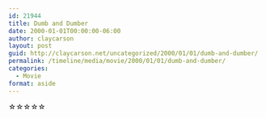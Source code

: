 ```yaml
---
id: 21944
title: Dumb and Dumber
date: 2000-01-01T00:00:00-06:00
author: claycarson
layout: post
guid: http://claycarson.net/uncategorized/2000/01/01/dumb-and-dumber/
permalink: /timeline/media/movie/2000/01/01/dumb-and-dumber/
categories:
  - Movie
format: aside
---
```

<div class="media-details"></div>

<div class="media-creator"></div>

<div class="media-rating">☆☆☆☆☆</div>